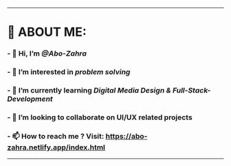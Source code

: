 <!---
Abo-Zahra/Abo-Zahra is a ✨ special ✨ repository because its `README.md` (this file) appears on your GitHub profile.
You can click the Preview link to take a look at your changes.
--->
* * * * *
# :file_folder: ABOUT ME: 

### - 👋 Hi, I’m ***@Abo-Zahra***
### - 👀 I’m interested in ***problem solving***
### - 🌱 I’m currently learning ***Digital Media Design & Full-Stack-Development***
### - 💞️ I’m looking to collaborate on **UI/UX** related projects
### - 📫 How to reach me ? Visit: https://abo-zahra.netlify.app/index.html
* * * * *


